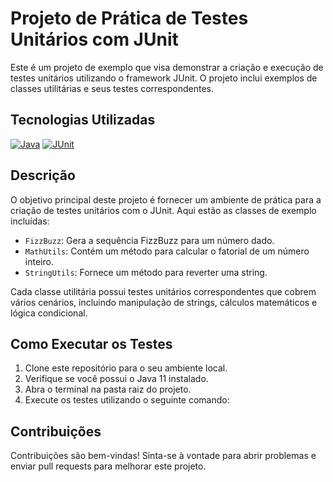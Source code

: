 # Projeto de Prática de Testes Unitários com JUnit

Este é um projeto de exemplo que visa demonstrar a criação e execução de testes unitários utilizando o framework JUnit. O projeto inclui exemplos de classes utilitárias e seus testes correspondentes.

## Tecnologias Utilizadas

[![Java](https://img.shields.io/badge/Java-17-orange)](https://www.oracle.com/java/)
[![JUnit](https://img.shields.io/badge/JUnit-5-green)](https://junit.org/junit5/)

## Descrição

O objetivo principal deste projeto é fornecer um ambiente de prática para a criação de testes unitários com o JUnit. Aqui estão as classes de exemplo incluídas:

- `FizzBuzz`: Gera a sequência FizzBuzz para um número dado.
- `MathUtils`: Contém um método para calcular o fatorial de um número inteiro.
- `StringUtils`: Fornece um método para reverter uma string.

Cada classe utilitária possui testes unitários correspondentes que cobrem vários cenários, incluindo manipulação de strings, cálculos matemáticos e lógica condicional.

## Como Executar os Testes

1. Clone este repositório para o seu ambiente local.
2. Verifique se você possui o Java 11 instalado.
3. Abra o terminal na pasta raiz do projeto.
4. Execute os testes utilizando o seguinte comando:

## Contribuições

Contribuições são bem-vindas! Sinta-se à vontade para abrir problemas e enviar pull requests para melhorar este projeto.
